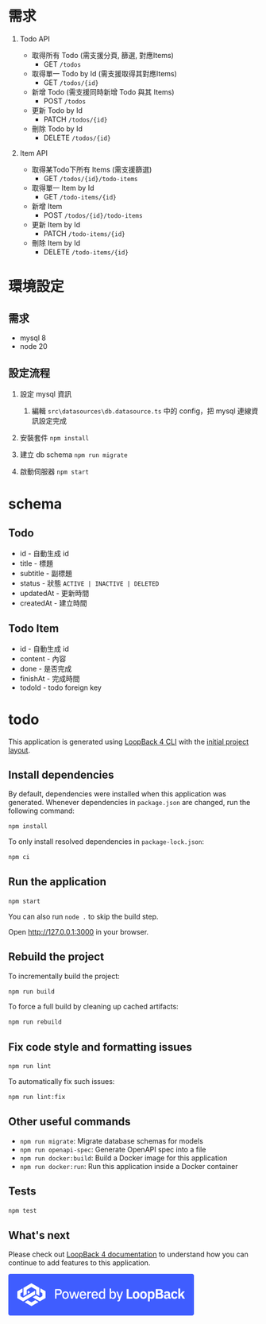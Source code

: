 # 需求

1. Todo API

   - 取得所有 Todo (需支援分頁, 篩選, 對應Items)
     - GET `/todos`
   - 取得單一 Todo by Id (需支援取得其對應Items)
     - GET `/todos/{id}`
   - 新增 Todo (需支援同時新增 Todo 與其 Items)
     - POST `/todos`
   - 更新 Todo by Id
     - PATCH `/todos/{id}`
   - 刪除 Todo by Id
     - DELETE `/todos/{id}`

2. Item API
   - 取得某Todo下所有 Items (需支援篩選)
     - GET `/todos/{id}/todo-items`
   - 取得單一 Item by Id
     - GET `/todo-items/{id}`
   - 新增 Item
     - POST `/todos/{id}/todo-items`
   - 更新 Item by Id
     - PATCH `/todo-items/{id}`
   - 刪除 Item by Id
     - DELETE `/todo-items/{id}`

# 環境設定

## 需求

- mysql 8
- node 20

## 設定流程

1.  設定 mysql 資訊

    1. 編輯 `src\datasources\db.datasource.ts` 中的 config，把 mysql 連線資訊設定完成

2.  安裝套件 `npm install`
3.  建立 db schema `npm run migrate`
4.  啟動伺服器 `npm start`

# schema

## Todo

- id - 自動生成 id
- title - 標題
- subtitle - 副標題
- status - 狀態 `ACTIVE | INACTIVE | DELETED`
- updatedAt - 更新時間
- createdAt - 建立時間

## Todo Item

- id - 自動生成 id
- content - 內容
- done - 是否完成
- finishAt - 完成時間
- todoId - todo foreign key

# todo

This application is generated using [LoopBack 4 CLI](https://loopback.io/doc/en/lb4/Command-line-interface.html) with the
[initial project layout](https://loopback.io/doc/en/lb4/Loopback-application-layout.html).

## Install dependencies

By default, dependencies were installed when this application was generated.
Whenever dependencies in `package.json` are changed, run the following command:

```sh
npm install
```

To only install resolved dependencies in `package-lock.json`:

```sh
npm ci
```

## Run the application

```sh
npm start
```

You can also run `node .` to skip the build step.

Open http://127.0.0.1:3000 in your browser.

## Rebuild the project

To incrementally build the project:

```sh
npm run build
```

To force a full build by cleaning up cached artifacts:

```sh
npm run rebuild
```

## Fix code style and formatting issues

```sh
npm run lint
```

To automatically fix such issues:

```sh
npm run lint:fix
```

## Other useful commands

- `npm run migrate`: Migrate database schemas for models
- `npm run openapi-spec`: Generate OpenAPI spec into a file
- `npm run docker:build`: Build a Docker image for this application
- `npm run docker:run`: Run this application inside a Docker container

## Tests

```sh
npm test
```

## What's next

Please check out [LoopBack 4 documentation](https://loopback.io/doc/en/lb4/) to
understand how you can continue to add features to this application.

[![LoopBack](<https://github.com/loopbackio/loopback-next/raw/master/docs/site/imgs/branding/Powered-by-LoopBack-Badge-(blue)-@2x.png>)](http://loopback.io/)
